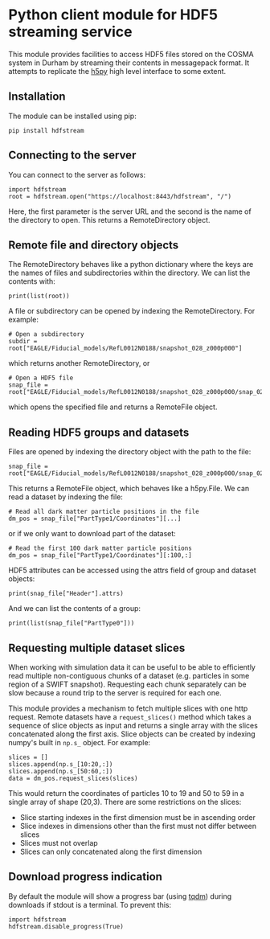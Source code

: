 # Python client module for HDF5 streaming service

This module provides facilities to access HDF5 files stored on the
COSMA system in Durham by streaming their contents in messagepack
format. It attempts to replicate the [h5py](https://www.h5py.org/)
high level interface to some extent.

## Installation

The module can be installed using pip:
```
pip install hdfstream
```

## Connecting to the server

You can connect to the server as follows:
```
import hdfstream
root = hdfstream.open("https://localhost:8443/hdfstream", "/")
```
Here, the first parameter is the server URL and the second is the name
of the directory to open. This returns a RemoteDirectory object.

## Remote file and directory objects

The RemoteDirectory behaves like a python dictionary where the keys
are the names of files and subdirectories within the directory. We can
list the contents with:
```
print(list(root))
```
A file or subdirectory can be opened by indexing the RemoteDirectory. For example:
```
# Open a subdirectory
subdir = root["EAGLE/Fiducial_models/RefL0012N0188/snapshot_028_z000p000"]
```
which returns another RemoteDirectory, or
```
# Open a HDF5 file
snap_file = root["EAGLE/Fiducial_models/RefL0012N0188/snapshot_028_z000p000/snap_028_z000p000.0.hdf5"]
```
which opens the specified file and returns a RemoteFile object.

## Reading HDF5 groups and datasets

Files are opened by indexing the directory object with the path to the file:
```
snap_file = root["EAGLE/Fiducial_models/RefL0012N0188/snapshot_028_z000p000/snap_028_z000p000.0.hdf5"]
```
This returns a RemoteFile object, which behaves like a h5py.File. We
can read a dataset by indexing the file:
```
# Read all dark matter particle positions in the file
dm_pos = snap_file["PartType1/Coordinates"][...]
```
or if we only want to download part of the dataset:
```
# Read the first 100 dark matter particle positions
dm_pos = snap_file["PartType1/Coordinates"][:100,:]
```
HDF5 attributes can be accessed using the attrs field of group and dataset objects:
```
print(snap_file["Header"].attrs)
```
And we can list the contents of a group:
```
print(list(snap_file["PartType0"]))
```

## Requesting multiple dataset slices

When working with simulation data it can be useful to be able to
efficiently read multiple non-contiguous chunks of a dataset
(e.g. particles in some region of a SWIFT snapshot). Requesting each
chunk separately can be slow because a round trip to the server is
required for each one.

This module provides a mechanism to fetch multiple slices with one
http request. Remote datasets have a `request_slices()` method which
takes a sequence of slice objects as input and returns a single array
with the slices concatenated along the first axis. Slice objects can
be created by indexing numpy's built in `np.s_` object. For example:
```
slices = []
slices.append(np.s_[10:20,:])
slices.append(np.s_[50:60,:])
data = dm_pos.request_slices(slices)
```
This would return the coordinates of particles 10 to 19 and 50 to 59
in a single array of shape (20,3). There are some restrictions on the
slices:
  * Slice starting indexes in the first dimension must be in ascending order
  * Slice indexes in dimensions other than the first must not differ between slices
  * Slices must not overlap
  * Slices can only concatenated along the first dimension

## Download progress indication

By default the module will show a progress bar (using
[tqdm](https://github.com/tqdm/tqdm)) during downloads if stdout is a
terminal. To prevent this:
```
import hdfstream
hdfstream.disable_progress(True)
```
